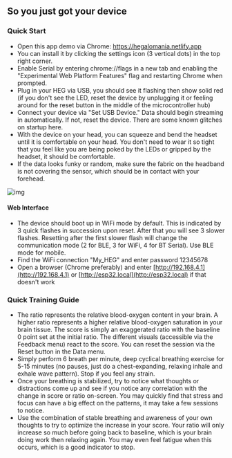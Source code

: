 ## So you just got your device

### Quick Start
* Open this app demo via Chrome: https://hegalomania.netlify.app
* You can install it by clicking the settings icon (3 vertical dots) in the top right corner.
* Enable Serial by entering chrome://flags in a new tab and enabling the "Experimental Web Platform Features" flag and restarting Chrome when prompted.
* Plug in your HEG via USB, you should see it flashing then show solid red (if you don't see the LED, reset the device by unplugging it or feeling around for the reset button in the middle of the microcontroller hub) 
* Connect your device via "Set USB Device." Data should begin streaming in automatically. If not, reset the device. There are some known glitches on startup here.
* With the device on your head, you can squeeze and bend the headset until it is comfortable on your head. You don't need to wear it so tight that you feel like you are being poked by the LEDs or gripped by the headset, it should be comfortable.
* If the data looks funky or random, make sure the fabric on the headband is not covering the sensor, which should be in contact with your forehead.

![img](https://github.com/moothyknight/HEG_ESP32_Delobotomizer/blob/main/images/Capture.PNG)

#### Web Interface
* The device should boot up in WiFi mode by default. This is indicated by 3 quick flashes in succession upon reset. After that you will see 3 slower flashes. Resetting after the first slower flash will change the communication mode (2 for BLE, 3 for WiFi, 4 for BT Serial). Use BLE mode for mobile.
* Find the WiFi connection "My_HEG" and enter password 12345678
* Open a browser (Chrome preferably) and enter [http://192.168.4.1](http://192.168.4.1) or [http://esp32.local](http://esp32.local) if that doesn't work

### Quick Training Guide
* The ratio represents the relative blood-oxygen content in your brain. A higher ratio represents a higher relative blood-oxygen saturation in your brain tissue. The score is simply an exaggerated ratio with the baseline 0 point set at the initial ratio. The different visuals (accessible via the Feedback menu) react to the score. You can reset the session via the Reset button in the Data menu.
* Simply perform 6 breath per minute, deep cyclical breathing exercise for 5-15 minutes (no pauses, just do a chest-expanding, relaxing inhale and exhale wave pattern). Stop if you feel any strain.
* Once your breathing is stabilized, try to notice what thoughts or distractions come up and see if you notice any correlation with the change in score or ratio on-screen. You may quickly find that stress and focus can have a big effect on the patterns, it may take a few sessions to notice.
* Use the combination of stable breathing and awareness of your own thoughts to try to optimize the increase in your score. Your ratio will only increase so much before going back to baseline, which is your brain doing work then relaxing again. You may even feel fatigue when this occurs, which is a good indicator to stop.


